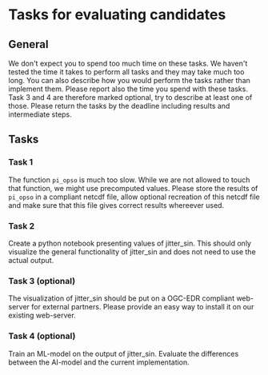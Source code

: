 # Tasks for evaluating candidates

## General

We don't expect you to spend too much time on these tasks. We haven't tested
the time it takes to perform all tasks and they may take much too long. You can
also describe how you would perform the tasks rather than implement them.
Please report also the time you spend with these tasks. Task 3 and 4 are therefore marked optional,
try to describe at least one of those. Please return the tasks by the deadline including results
and intermediate steps.

## Tasks

### Task 1

The function `pi_opso` is much too slow. While we are not allowed to touch that function,
we might use precomputed values. Please store the results of `pi_opso` in a compliant netcdf file,
allow optional recreation of this netcdf file and make sure that this file gives correct
results whereever used.

### Task 2

Create a python notebook presenting values of jitter_sin. This should only visualize the general
functionality of jitter_sin and does not need to use the actual output.

### Task 3 (optional)

The visualization of jitter_sin should be put on a OGC-EDR compliant web-server for external partners.
Please provide an easy way to install it on our existing web-server.

### Task 4 (optional)

Train an ML-model on the output of jitter_sin. Evaluate the differences between the AI-model and
the current implementation.

